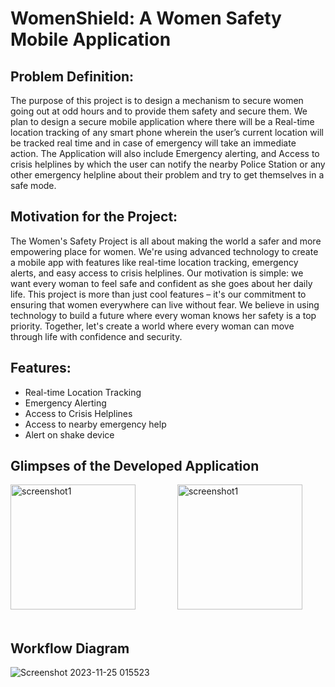 WomenShield: A Women Safety Mobile Application
====================
Problem Definition:
-----------------
The purpose of this project is to design a mechanism to secure women going out at odd hours and to provide them safety and secure them. We plan to design a secure mobile application where there will be a Real-time location tracking of any smart phone wherein the user’s current location will be tracked real time and in case of emergency will take an immediate action. The Application will also include Emergency alerting, and Access to crisis helplines by which the user can notify the nearby Police Station or any other emergency helpline about their problem and try to get themselves in a safe mode.

Motivation for the Project:
-----------------

The Women's Safety Project is all about making the world a safer and more empowering place for women. We're using advanced technology to create a mobile app with features like real-time location tracking, emergency alerts, and easy access to crisis helplines. Our motivation is simple: we want every woman to feel safe and confident as she goes about her daily life. This project is more than just cool features – it's our commitment to ensuring that women everywhere can live without fear. We believe in using technology to build a future where every woman knows her safety is a top priority. Together, let's create a world where every woman can move through life with confidence and security.

Features:
-----------------
 - Real-time Location Tracking
 - Emergency Alerting
 - Access to Crisis Helplines
 - Access to nearby emergency help
 - Alert on shake device


Glimpses of the Developed Application
-------------------------------------
<img src="https://github.com/HardikSJain/WomenShield/assets/71220869/e5f88458-9672-4de5-92d4-41bc9236b7e0" alt="screenshot1" width="200">&nbsp;&nbsp;&nbsp;&nbsp;&nbsp;&nbsp;&nbsp;&nbsp;&nbsp;&nbsp;&nbsp;&nbsp;&nbsp;&nbsp;&nbsp;&nbsp;
<img src="https://github.com/HardikSJain/WomenShield/assets/71220869/929d7d71-21cc-4ebd-bc65-fa7f6a36edd5" alt="screenshot1" width="200">&nbsp;&nbsp;&nbsp;&nbsp;&nbsp;&nbsp;&nbsp;&nbsp;&nbsp;&nbsp;&nbsp;&nbsp;&nbsp;&nbsp;&nbsp;&nbsp;


Workflow Diagram
------------------

![Screenshot 2023-11-25 015523](https://github.com/HardikSJain/WomenShield/assets/71220869/b1eab570-aaf4-4241-aea8-47a64d80cdad)





